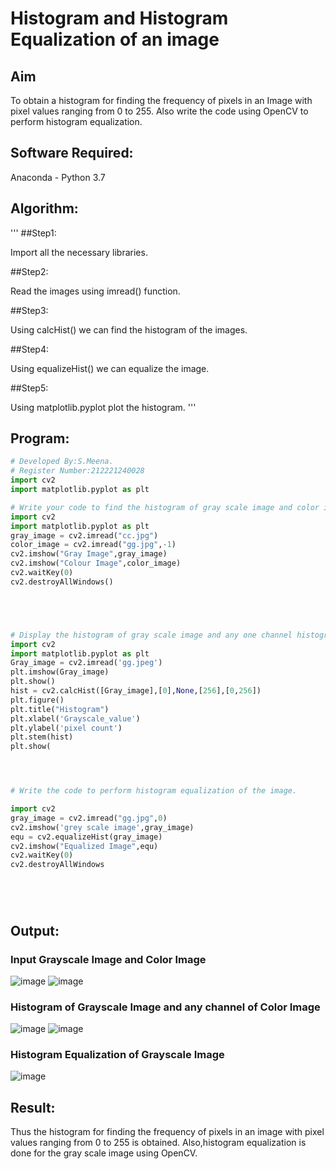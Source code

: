 # Histogram and Histogram Equalization of an image
## Aim
To obtain a histogram for finding the frequency of pixels in an Image with pixel values ranging from 0 to 255. Also write the code using OpenCV to perform histogram equalization.

## Software Required:
Anaconda - Python 3.7

## Algorithm: 
'''
##Step1:

Import all the necessary libraries.

##Step2:

Read the images using imread() function.

##Step3:

Using calcHist() we can find the histogram of the images.

##Step4:

Using equalizeHist() we can equalize the image.

##Step5:

Using matplotlib.pyplot plot the histogram.
'''
## Program:
```python
# Developed By:S.Meena.
# Register Number:212221240028
import cv2
import matplotlib.pyplot as plt

# Write your code to find the histogram of gray scale image and color image channels.
import cv2
import matplotlib.pyplot as plt
gray_image = cv2.imread("cc.jpg")
color_image = cv2.imread("gg.jpg",-1)
cv2.imshow("Gray Image",gray_image)
cv2.imshow("Colour Image",color_image)
cv2.waitKey(0)
cv2.destroyAllWindows()





# Display the histogram of gray scale image and any one channel histogram from color image
import cv2
import matplotlib.pyplot as plt
Gray_image = cv2.imread('gg.jpeg')
plt.imshow(Gray_image)
plt.show()
hist = cv2.calcHist([Gray_image],[0],None,[256],[0,256])
plt.figure()
plt.title("Histogram")
plt.xlabel('Grayscale_value')
plt.ylabel('pixel count')
plt.stem(hist)
plt.show(




# Write the code to perform histogram equalization of the image. 

import cv2
gray_image = cv2.imread("gg.jpg",0)
cv2.imshow('grey scale image',gray_image)
equ = cv2.equalizeHist(gray_image)
cv2.imshow("Equalized Image",equ)
cv2.waitKey(0)
cv2.destroyAllWindows 






```
## Output:
### Input Grayscale Image and Color Image
![image](https://user-images.githubusercontent.com/94677128/165501820-519975b3-5426-4025-ad41-00eb3d414d19.png)
![image](https://user-images.githubusercontent.com/94677128/165501853-d38d7009-5586-4115-b02d-c8cacf270797.png)


### Histogram of Grayscale Image and any channel of Color Image
![image](https://user-images.githubusercontent.com/94677128/165501976-72d4b9ec-64a9-48ef-83e6-bc596c8cc1fc.png)
![image](https://user-images.githubusercontent.com/94677128/165502018-7e5c3d4a-98a6-48b4-92d6-2f7eb51f8cf3.png)

### Histogram Equalization of Grayscale Image
![image](https://user-images.githubusercontent.com/94677128/165502064-67e99f3b-b24e-4ac1-a86f-77af1d52d93a.png)

## Result: 
Thus the histogram for finding the frequency of pixels in an image with pixel values ranging from 0 to 255 is obtained. Also,histogram equalization is done for the gray scale image using OpenCV.
